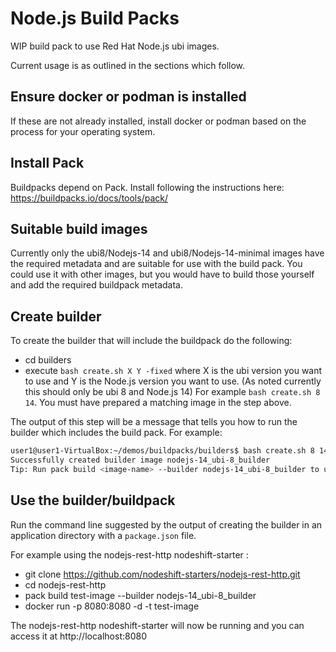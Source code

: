 # Node.js Build Packs 

WIP build pack to use Red Hat Node.js ubi images.

Current usage is as outlined in the sections which follow.


## Ensure docker or podman is installed

If these are not already installed, install docker or podman
based on the process for your operating system.

## Install Pack

Buildpacks depend on Pack. Install following the instructions
here: https://buildpacks.io/docs/tools/pack/


## Suitable build images

Currently only the ubi8/Nodejs-14 and ubi8/Nodejs-14-minimal
images have the required metadata and are suitable for use
with the build pack. You could use it with other images,
but you would have to build those yourself and add
the required buildpack metadata.

## Create builder

To create the builder that will include the buildpack
do the following:

* cd builders
* execute `bash create.sh X Y -fixed` where X is the ubi version
  you want to use and Y is the Node.js version you want to use.
  (As noted currently this should only be ubi 8 and Node.js 14)
  For example `bash create.sh 8 14`. You must have
  prepared a matching image in the step above.

The output of this step will be a message that tells you
how to run the builder which includes the build pack. For
example:

```bash
user1@user1-VirtualBox:~/demos/buildpacks/builders$ bash create.sh 8 14
Successfully created builder image nodejs-14_ubi-8_builder
Tip: Run pack build <image-name> --builder nodejs-14_ubi-8_builder to use this builder
```

## Use the builder/buildpack

Run the command line suggested by the output of creating the
builder in an application directory with a `package.json` file.

For example using the nodejs-rest-http  nodeshift-starter :

* git clone https://github.com/nodeshift-starters/nodejs-rest-http.git
* cd nodejs-rest-http
* pack build test-image --builder nodejs-14_ubi-8_builder
* docker run -p 8080:8080 -d -t test-image

The nodejs-rest-http nodeshift-starter will now be running and you
can access it at http://localhost:8080



